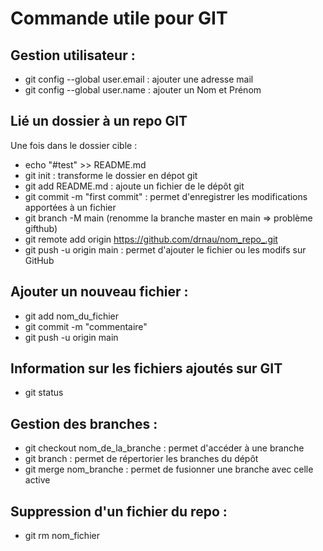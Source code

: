 # Commande utile pour GIT

## Gestion utilisateur :

* git config --global user.email : ajouter une adresse mail
* git config --global user.name : ajouter un Nom et Prénom

## Lié un dossier à un repo GIT

Une fois dans le dossier cible :
* echo "#test" >> README.md
* git init : transforme le dossier en dépot git
* git add README.md : ajoute un fichier de le dépôt git
* git commit -m "first commit" : permet d'enregistrer les modifications apportées à un fichier
* git branch -M main (renomme la branche master en main => problème gifthub)
* git remote add origin https://github.com/drnau/nom_repo_.git
* git push -u origin main : permet d'ajouter le fichier ou les modifs sur GitHub

## Ajouter un nouveau fichier :

* git add nom_du_fichier
* git commit -m "commentaire"
* git push -u origin main

## Information sur les fichiers ajoutés sur GIT

* git status

## Gestion des branches :

* git checkout nom_de_la_branche : permet d'accéder à une branche
* git branch : permet de répertorier les branches du dépôt
* git merge nom_branche : permet de fusionner une branche avec celle active

## Suppression d'un fichier du repo :

* git rm nom_fichier 
